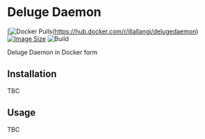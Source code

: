 # Deluge Daemon
[![Docker Pulls](https://img.shields.io/docker/pulls/illallangi/delugedaemon.svg)(https://hub.docker.com/r/illallangi/delugedaemon)
[![Image Size](https://images.microbadger.com/badges/image/illallangi/delugedaemon.svg)](https://microbadger.com/images/illallangi/delugedaemon)
![Build](https://github.com/illallangi/DelugeDaemon/workflows/Build/badge.svg)

Deluge Daemon in Docker form

## Installation

TBC

## Usage

TBC
